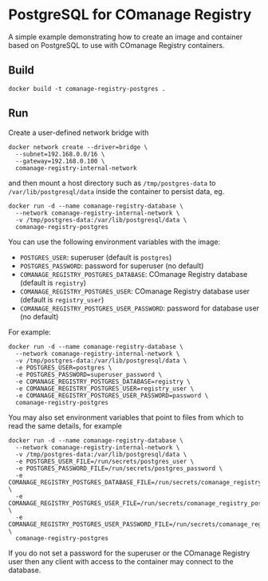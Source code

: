 <!--
COmanage Registry Docker documentation

Portions licensed to the University Corporation for Advanced Internet
Development, Inc. ("UCAID") under one or more contributor license agreements.
See the NOTICE file distributed with this work for additional information
regarding copyright ownership.

UCAID licenses this file to you under the Apache License, Version 2.0
(the "License"); you may not use this file except in compliance with the
License. You may obtain a copy of the License at:

http://www.apache.org/licenses/LICENSE-2.0

Unless required by applicable law or agreed to in writing, software
distributed under the License is distributed on an "AS IS" BASIS,
WITHOUT WARRANTIES OR CONDITIONS OF ANY KIND, either express or implied.
See the License for the specific language governing permissions and
limitations under the License.
-->

# PostgreSQL for COmanage Registry

A simple example demonstrating how to create an image and container
based on PostgreSQL to use with COmanage Registry containers. 

## Build

```
docker build -t comanage-registry-postgres .
```

## Run

Create a user-defined network bridge with

```
docker network create --driver=bridge \
  --subnet=192.168.0.0/16 \
  --gateway=192.168.0.100 \
  comanage-registry-internal-network
```

and then mount a host directory such as `/tmp/postgres-data`
to `/var/lib/postgresql/data` inside the container to persist
data, eg.

```
docker run -d --name comanage-registry-database \
  --network comanage-registry-internal-network \
  -v /tmp/postgres-data:/var/lib/postgresql/data \
  comanage-registry-postgres
```

You can use the following environment variables with the image:

* `POSTGRES_USER`: superuser (default is `postgres`)
* `POSTGRES_PASSWORD`: password for superuser (no default)
* `COMANAGE_REGISTRY_POSTGRES_DATABASE`: COmanage Registry database (default is `registry`)
* `COMANAGE_REGISTRY_POSTGRES_USER`: COmanage Registry database user (default is `registry_user`)
* `COMANAGE_REGISTRY_POSTGRES_USER_PASSWORD`: password for database user (no default)

For example:

```
docker run -d --name comanage-registry-database \
  --network comanage-registry-internal-network \
  -v /tmp/postgres-data:/var/lib/postgresql/data \
  -e POSTGRES_USER=postgres \
  -e POSTGRES_PASSWORD=superuser_password \
  -e COMANAGE_REGISTRY_POSTGRES_DATABASE=registry \
  -e COMANAGE_REGISTRY_POSTGRES_USER=registry_user \
  -e COMANAGE_REGISTRY_POSTGRES_USER_PASSWORD=password \
  comanage-registry-postgres
```

You may also set environment variables that point to files from which to read
the same details, for example

```
docker run -d --name comanage-registry-database \
  --network comanage-registry-internal-network \
  -v /tmp/postgres-data:/var/lib/postgresql/data \
  -e POSTGRES_USER_FILE=/run/secrets/postgres_user \
  -e POSTGRES_PASSWORD_FILE=/run/secrets/postgres_password \
  -e COMANAGE_REGISTRY_POSTGRES_DATABASE_FILE=/run/secrets/comanage_registry_postgres_database \
  -e COMANAGE_REGISTRY_POSTGRES_USER_FILE=/run/secrets/comanage_registry_postgres_user \
  -e COMANAGE_REGISTRY_POSTGRES_USER_PASSWORD_FILE=/run/secrets/comanage_registry_postgres_user_password \
  comanage-registry-postgres
```

If you do not set a password for the superuser or the COmanage Registry user then
any client with access to the container may connect to the database.
